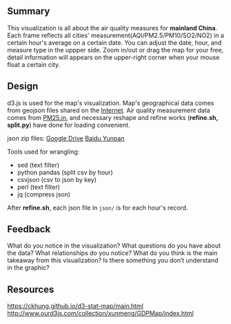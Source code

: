 ## Summary
This visualization is all about the air quality measures for **mainland China**.
Each frame reflects all cities' measurement(AQI/PM2.5/PM10/SO2/NO2)
in a certain hour's average on a certain date.
You can adjust the date, hour, and measure type in the uppper side.
Zoom in/out or drag the map for your free,
detail information will appears on the upper-right corner
when your mouse float a certain city.

## Design
d3.js is used for the map's visualization.
Map's geographical data comes from geojson files shared on the [Internet](http://www.ourd3js.com/map/china_mapdata/mapdata.zip).
Air quality measurement data comes from [PM25.in](pm25.in), 
and necessary reshape and refine works (**refine.sh, split.py**) have done for loading convenient.

json zip files:
[Google Drive]()
[Baidu Yunpan](https://pan.baidu.com/s/1c1SdK7A)



Tools used for wrangling:

- sed (text filter)
- python pandas (split csv by hour)
- csvjson (csv to json by key)
- perl (text filter)
- jq (compress json)

After **refine.sh**,
each json file in `json/` is for each hour's record.

## Feedback

What do you notice in the visualization?
What questions do you have about the data?
What relationships do you notice?
What do you think is the main takeaway from this visualization?
Is there something you don’t understand in the graphic?


## Resources
https://ckhung.github.io/d3-stat-map/main.html
http://www.ourd3js.com/collection/xunmeng/GDPMap/index.html
